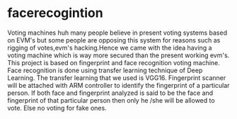 # facerecogintion
Voting machines huh many people believe in present voting systems based on EVM's but some people are opposing this system for reasons such as rigging of votes,evm's hacking.Hence we came with the idea having a voting machine which is way more secured than the present working evm's.
This project is based on fingerprint and face recognition voting machine. Face recognition is done using transfer learning technique of Deep Learning. The transfer learning that we used is VGG16. Fingerprint scanner will be attached with ARM controller to identify the fingerprint of a particular person.
If both face and fingerprint analyzed is said to be the face and fingerprint of that particular person then only he /she will be allowed to vote. Else no voting for fake ones.

